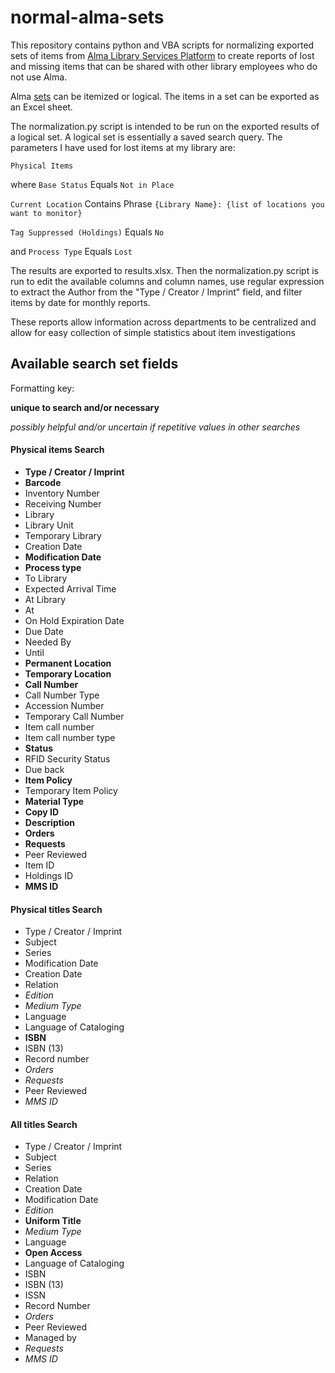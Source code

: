 # normal-alma-sets
This repository contains python and VBA scripts for normalizing exported sets of items from [Alma Library Services Platform](https://exlibrisgroup.com/products/alma-library-services-platform/) to create reports of lost and missing items that can be shared with other library employees who do not use Alma.

Alma [sets](https://knowledge.exlibrisgroup.com/Alma/Product_Documentation/010Alma_Online_Help_(English)/050Administration/070Managing_Jobs/060Managing_Search_Queries_and_Sets) can be itemized or logical. The items in a set can be exported as an Excel sheet.

The normalization.py script is intended to be run on the exported results of a logical set. A logical set is essentially a saved search query. The parameters I have used for lost items at my library are:

```Physical Items```

where ```Base Status``` Equals ```Not in Place```

```Current Location``` Contains Phrase ```{Library Name}: {list of locations you want to monitor}```

```Tag Suppressed (Holdings)``` Equals ```No```

and ```Process Type``` Equals ```Lost```

The results are exported to results.xlsx. Then the normalization.py script is run to edit the available columns and column names, use regular expression to extract the Author from the "Type / Creator / Imprint" field, and filter items by date for monthly reports.

These reports allow information across departments to be centralized and allow for easy collection of simple statistics about item investigations



## Available search set fields
Formatting key:

**unique to search and/or necessary**

*possibly helpful and/or uncertain if repetitive values in other searches*

#### Physical items Search
- **Type / Creator / Imprint**
- **Barcode**
- Inventory Number
- Receiving Number
- Library
- Library Unit
- Temporary Library
- Creation Date
- **Modification Date**
- **Process type**
- To Library
- Expected Arrival Time
- At Library
- At
- On Hold Expiration Date
- Due Date
- Needed By
- Until
- **Permanent Location**
- **Temporary Location**
- **Call Number**
- Call Number Type
- Accession Number
- Temporary Call Number
- Item call number
- Item call number type
- **Status**
- RFID Security Status
- Due back
- **Item Policy**
- Temporary Item Policy
- **Material Type**
- **Copy ID**
- **Description**
- **Orders**
- **Requests**
- Peer Reviewed
- Item ID
- Holdings ID
- **MMS ID**

#### Physical titles Search
- Type / Creator / Imprint
- Subject
- Series
- Modification Date
- Creation Date
- Relation
- *Edition*
- *Medium Type*
- Language
- Language of Cataloging
- **ISBN**
- ISBN (13)
- Record number
- *Orders*
- *Requests*
- Peer Reviewed
- *MMS ID*

#### All titles Search
- Type / Creator / Imprint
- Subject
- Series
- Relation
- Creation Date
- Modification Date
- *Edition*
- **Uniform Title**
- *Medium Type*
- Language
- **Open Access**
- Language of Cataloging
- ISBN
- ISBN (13)
- ISSN
- Record Number
- *Orders*
- Peer Reviewed
- Managed by
- *Requests*
- *MMS ID*
